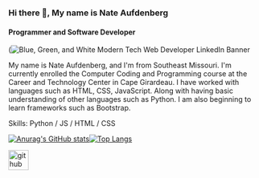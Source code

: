 ### Hi there 👋, My name is Nate Aufdenberg
#### Programmer and Software Developer
(![Blue, Green, and White Modern Tech Web Developer LinkedIn Banner](https://github.com/NateAufdenberg/NateAufdenberg/assets/143013186/66a58f15-5e2f-430d-858f-7d774eebaf33)


My name is Nate Aufdenberg, and I'm from Southeast Missouri. I'm currently enrolled the Computer Coding and Programming course at the Career and Technology Center in Cape Girardeau. I have worked with languages such as HTML, CSS, JavaScript. Along with having basic understanding of other languages such as Python. I am also beginning to learn frameworks such as Bootstrap.

Skills: Python / JS / HTML / CSS



 


 


[![Anurag's GitHub stats](https://github-readme-stats.vercel.app/api?username=NateAufdenberg)](https://github.com/anuraghazra/github-readme-stats)[![Top Langs](https://github-readme-stats.vercel.app/api/top-langs/?username=NateAufdenberg&layout=compact)](https://github.com/anuraghazra/github-readme-stats)

[<img src='https://cdn.jsdelivr.net/npm/simple-icons@3.0.1/icons/github.svg' alt='github' height='40'>](https://github.com/NateAufdenberg) 
